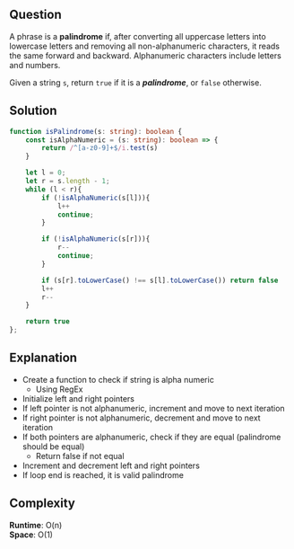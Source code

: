 ## Question
A phrase is a **palindrome** if, after converting all uppercase letters into lowercase letters and removing all non-alphanumeric characters, it reads the same forward and backward. Alphanumeric characters include letters and numbers.

Given a string `s`, return `true` if it is a ***palindrome***, or `false` otherwise.

## Solution
```typescript
function isPalindrome(s: string): boolean {
    const isAlphaNumeric = (s: string): boolean => {
        return /^[a-z0-9]+$/i.test(s)
    }

    let l = 0;
    let r = s.length - 1;
    while (l < r){
        if (!isAlphaNumeric(s[l])){
            l++
            continue;
        }

        if (!isAlphaNumeric(s[r])){
            r--
            continue;
        }

        if (s[r].toLowerCase() !== s[l].toLowerCase()) return false
        l++
        r--
    }

    return true
};
```

## Explanation
- Create a function to check if string is alpha numeric
    * Using RegEx
- Initialize left and right pointers
- If left pointer is not alphanumeric, increment and move to next iteration
- If right pointer is not alphanumeric, decrement and move to next iteration
- If both pointers are alphanumeric, check if they are equal (palindrome should be equal)
    * Return false if not equal
- Increment and decrement left and right pointers
- If loop end is reached, it is valid palindrome

## Complexity
**Runtime**: O(n) <br />
**Space**: O(1)